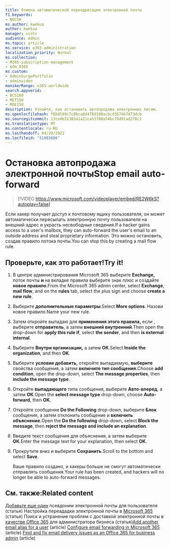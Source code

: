 ```yaml
---
title: Отмена автоматической переадресации электронной почты
f1.keywords:
- NOCSH
ms.author: kwekua
author: kwekua
manager: scotv
audience: Admin
ms.topic: article
ms.service: o365-administration
localization_priority: Normal
ms.collection:
- M365-subscription-management
- Adm_O365
ms.custom:
- AdminSurgePortfolio
- adminvideo
monikerRange: o365-worldwide
search.appverid:
- BCS160
- MET150
- MOE150
description: Узнайте, как остановить автопродажа электронных писем.
ms.openlocfilehash: f8bd599c7c8bca8d4789188acbcd3574b7473dcb
ms.sourcegitcommit: 13ce4b31303a1a21ca53700a54bcf8d91ad2f8c1
ms.translationtype: MT
ms.contentlocale: ru-RU
ms.lasthandoff: 04/20/2021
ms.locfileid: "51903686"
---
```

# <a name="stop-email-auto-forward"></a><span data-ttu-id="3b6d0-103">Остановка автопродажа электронной почты</span><span class="sxs-lookup"><span data-stu-id="3b6d0-103">Stop email auto-forward</span></span>

> [!VIDEO https://www.microsoft.com/videoplayer/embed/RE2W6kS?autoplay=false]

<span data-ttu-id="3b6d0-104">Если хакер получает доступ к почтовому ящику пользователя, он может автоматически пересылать электронную почту пользователя на внешний адрес и украсть несвободные сведения.</span><span class="sxs-lookup"><span data-stu-id="3b6d0-104">If a hacker gains access to a user's mailbox, they can auto-forward the user's email to an outside address and steal proprietary information.</span></span> <span data-ttu-id="3b6d0-105">Это можно остановить, создав правило потока почты.</span><span class="sxs-lookup"><span data-stu-id="3b6d0-105">You can stop this by creating a mail flow rule.</span></span>

## <a name="try-it"></a><span data-ttu-id="3b6d0-106">Проверьте, как это работает!</span><span class="sxs-lookup"><span data-stu-id="3b6d0-106">Try it!</span></span>

1. <span data-ttu-id="3b6d0-107">В центре администрирования Microsoft 365 выберите **Exchange,**  поток почты **и** на вкладке правила выберите знак плюс и создайте **новое правило.**</span><span class="sxs-lookup"><span data-stu-id="3b6d0-107">From the Microsoft 365 admin center, select **Exchange**, **mail flow**, and on the **rules** tab, select the plus sign and choose **create a new rule**.</span></span>
1. <span data-ttu-id="3b6d0-108">Выберите **дополнительные параметры**.</span><span class="sxs-lookup"><span data-stu-id="3b6d0-108">Select **More options**.</span></span> <span data-ttu-id="3b6d0-109">Назови новое правило.</span><span class="sxs-lookup"><span data-stu-id="3b6d0-109">Name your new rule.</span></span>
1. <span data-ttu-id="3b6d0-110">Затем откройте выпадаю для **применения этого правила,** если , выберите **отправитель**, а затем **внешний внутренний**.</span><span class="sxs-lookup"><span data-stu-id="3b6d0-110">Then open the drop-down for **apply this rule if**, select **the sender**, and then **is external internal**.</span></span>
1. <span data-ttu-id="3b6d0-111">Выберите **Внутри организации,** а затем **ОК**.</span><span class="sxs-lookup"><span data-stu-id="3b6d0-111">Select **Inside the organization**, and then **OK**.</span></span>
1. <span data-ttu-id="3b6d0-112">Выберите **условие добавить,** откройте выпадаемую, **выберите** свойства сообщения, а затем **включите тип сообщения.**</span><span class="sxs-lookup"><span data-stu-id="3b6d0-112">Choose **add condition**, open the drop-down, select **The message properties**, then **include the message type**.</span></span>
1. <span data-ttu-id="3b6d0-113">Откройте **выпадающего** типа сообщения, выберите **Авто-вперед**, а затем **ОК**.</span><span class="sxs-lookup"><span data-stu-id="3b6d0-113">Open the **select message type** drop-down, choose **Auto-forward**, then **OK**.</span></span>
1. <span data-ttu-id="3b6d0-114">Откройте сообщение **Do the Following** drop-down, выберите **Блок** сообщения, а затем отклонить сообщение и **включить объяснение.**</span><span class="sxs-lookup"><span data-stu-id="3b6d0-114">Open the **Do the following** drop-down, select **Block the message**, then **reject the message and include an explanation**.</span></span>
1. <span data-ttu-id="3b6d0-115">Введите текст сообщения для объяснения, а затем выберите **ОК**.</span><span class="sxs-lookup"><span data-stu-id="3b6d0-115">Enter the message text for your explanation, then select **OK**.</span></span>
1. <span data-ttu-id="3b6d0-116">Прокрутите вниз и выберите **Сохранить**.</span><span class="sxs-lookup"><span data-stu-id="3b6d0-116">Scroll to the bottom and select **Save**.</span></span>

    <span data-ttu-id="3b6d0-117">Ваше правило создано, и хакеры больше не смогут автоматически отправлять сообщения.</span><span class="sxs-lookup"><span data-stu-id="3b6d0-117">Your rule has been created, and hackers will no longer be able to auto-forward messages.</span></span>

## <a name="related-content"></a><span data-ttu-id="3b6d0-118">См. также:</span><span class="sxs-lookup"><span data-stu-id="3b6d0-118">Related content</span></span>

<span data-ttu-id="3b6d0-119">[Добавьте еще один](https://docs.microsoft.com/microsoft-365/admin/email/add-another-email-alias-for-a-user) псевдоним электронной почты для пользователя (статья) Настройка переададки электронной почты в [Microsoft 365](https://docs.microsoft.com/microsoft-365/admin/email/configure-email-forwarding) (статья) Поиск и устранение проблем с доставкой электронной почты в [качестве Office 365](https://docs.microsoft.com/exchange/troubleshoot/email-delivery/email-delivery-issues) для администратора бизнеса (статья)</span><span class="sxs-lookup"><span data-stu-id="3b6d0-119">[Add another email alias for a user](https://docs.microsoft.com/microsoft-365/admin/email/add-another-email-alias-for-a-user) (article) [Configure email forwarding in Microsoft 365](https://docs.microsoft.com/microsoft-365/admin/email/configure-email-forwarding) (article) [Find and fix email delivery issues as an Office 365 for business admin](https://docs.microsoft.com/exchange/troubleshoot/email-delivery/email-delivery-issues) (article)</span></span>